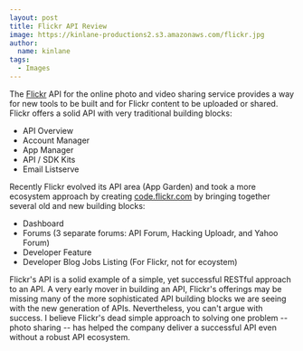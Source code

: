 ```yaml
---
layout: post
title: Flickr API Review
image: https://kinlane-productions2.s3.amazonaws.com/flickr.jpg
author:
  name: kinlane
tags:
  - Images
---
```

The [Flickr](http://code.flickr.com) API for the online photo and video sharing service provides a way for new tools to be built and for Flickr content to be uploaded or shared. Flickr offers a solid API with very traditional building blocks:

*   API Overview
*   Account Manager
*   App Manager
*   API / SDK Kits
*   Email Listserve

Recently Flickr evolved its API area (App Garden) and took a more ecosystem approach by creating [code.flickr.com](code.flickr.com) by bringing together several old and new building blocks:

*   Dashboard
*   Forums (3 separate forums: API Forum, Hacking Uploadr, and Yahoo Forum)
*   Developer Feature
*   Developer Blog
Jobs Listing (For Flickr, not for ecoystem)

Flickr's API is a solid example of a simple, yet successful RESTful approach to an API. A very early mover in building an API, Flickr's offerings may be missing many of the more sophisticated API building blocks we are seeing with the new generation of APIs. Nevertheless, you can't argue with success. I believe Flickr's dead simple approach to solving one problem -- photo sharing -- has helped the company deliver a successful API even without a robust API ecosystem.